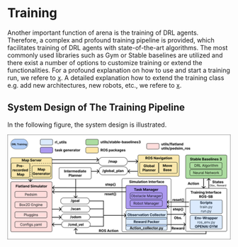 # Training
Another important function of arena is the training of DRL agents. Therefore, a complex and profound training pipeline is provided, which facilitates training of DRL agents with state-of-the-art algorithms. The most commonly used libraries such as Gym or Stable baselines are utilized and there exist a number of options to customize training or extend the functionalities. For a profound explanation on how to use and start a training run, we refere to [x](). A detailed explanation how to extend the training class e.g. add new architectures, new robots, etc., we refere to [x]().

## System Design of The Training Pipeline
In the following figure, the system design is illustrated.

![Training System Design](../images/system-design/training-sys.jpg)
